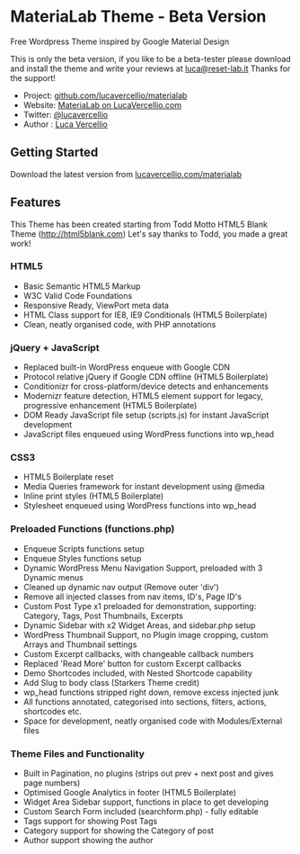 # MateriaLab Theme - Beta Version

Free Wordpress Theme inspired by Google Material Design

This is only the beta version, if you like to be a beta-tester please download and install the theme and write your reviews at luca@reset-lab.it
Thanks for the support!

* Project: [github.com/lucavercellio/materialab](https://github.com/lucavercellio/materialab)
* Website: [MateriaLab on LucaVercellio.com](http://lucavercellio.com/materialab)
* Twitter: [@lucavercellio](http://twitter.com/lucavercellio)
* Author : [Luca Vercellio](http://lucavercellio.com)

## Getting Started

Download the latest version from [lucavercellio.com/materialab](http://lucavercellio.com/materialab)


## Features

This Theme has been created starting from Todd Motto HTML5 Blank Theme (http://html5blank.com)
Let's say thanks to Todd, you made a great work!

### HTML5
* Basic Semantic HTML5 Markup
* W3C Valid Code Foundations
* Responsive Ready, ViewPort meta data
* HTML Class support for IE8, IE9 Conditionals (HTML5 Boilerplate)
* Clean, neatly organised code, with PHP annotations

### jQuery + JavaScript
* Replaced built-in WordPress enqueue with Google CDN
* Protocol relative jQuery if Google CDN offline (HTML5 Boilerplate)
* Conditionizr for cross-platform/device detects and enhancements
* Modernizr feature detection, HTML5 element support for legacy, progressive enhancement (HTML5 Boilerplate)
* DOM Ready JavaScript file setup (scripts.js) for instant JavaScript development
* JavaScript files enqueued using WordPress functions into wp_head

### CSS3
* HTML5 Boilerplate reset
* Media Queries framework for instant development using @media
* Inline print styles (HTML5 Boilerplate)
* Stylesheet enqueued using WordPress functions into wp_head

### Preloaded Functions (functions.php)
* Enqueue Scripts functions setup
* Enqueue Styles functions setup
* Dynamic WordPress Menu Navigation Support, preloaded with 3 Dynamic menus
* Cleaned up dynamic nav output (Remove outer 'div')
* Remove all injected classes from nav items, ID's, Page ID's
* Custom Post Type x1 preloaded for demonstration, supporting: Category, Tags, Post Thumbnails, Excerpts
* Dynamic Sidebar with x2 Widget Areas, and sidebar.php setup
* WordPress Thumbnail Support, no Plugin image cropping, custom Arrays and Thumbnail settings
* Custom Excerpt callbacks, with changeable callback numbers
* Replaced 'Read More' button for custom Excerpt callbacks
* Demo Shortcodes included, with Nested Shortcode capability
* Add Slug to body class (Starkers Theme credit)
* wp_head functions stripped right down, remove excess injected junk
* All functions annotated, categorised into sections, filters, actions, shortcodes etc.
* Space for development, neatly organised code with Modules/External files

### Theme Files and Functionality
* Built in Pagination, no plugins (strips out prev + next post and gives page numbers)
* Optimised Google Analytics in footer (HTML5 Boilerplate)
* Widget Area Sidebar support, functions in place to get developing
* Custom Search Form included (searchform.php) - fully editable
* Tags support for showing Post Tags
* Category support for showing the Category of post
* Author support showing the author
